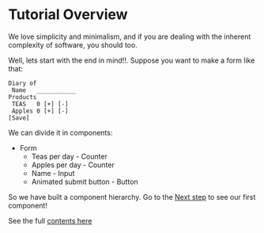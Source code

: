 # Tutorial Overview

We love simplicity and minimalism, and if you are dealing with the inherent complexity of software, you should too.

Well, lets start with the end in mind!!. Suppose you want to make a form like that:

```
Diary of
 Name   ___________
Products
 TEAS   0 [+] [-]
 Apples 0 [+] [-]
[Save]
```

We can divide it in components:

- Form
  - Teas per day - Counter
  - Apples per day - Counter
  - Name - Input
  - Animated submit button - Button

So we have built a component hierarchy. Go to the [Next step](counter.md) to see our first component!

See the full [contents here](contents.md)
